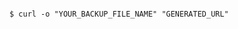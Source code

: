 <!-- layout:code post: database-backups_manually-download -->

```

$ curl -o "YOUR_BACKUP_FILE_NAME" "GENERATED_URL"

```
